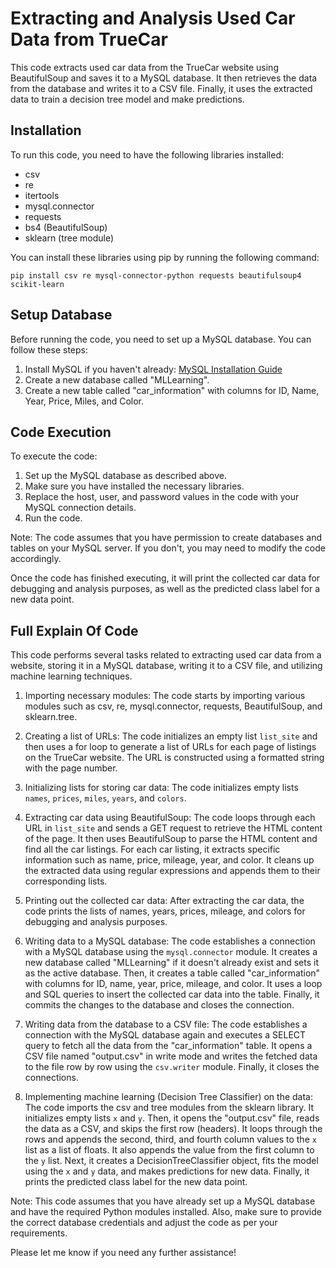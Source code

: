 # Extracting and Analysis Used Car Data from TrueCar

This code extracts used car data from the TrueCar website using BeautifulSoup and saves it to a MySQL database. It then retrieves the data from the database and writes it to a CSV file. Finally, it uses the extracted data to train a decision tree model and make predictions.

## Installation

To run this code, you need to have the following libraries installed:

- csv
- re
- itertools
- mysql.connector
- requests
- bs4 (BeautifulSoup)
- sklearn (tree module)

You can install these libraries using pip by running the following command:

```
pip install csv re mysql-connector-python requests beautifulsoup4 scikit-learn
```

## Setup Database

Before running the code, you need to set up a MySQL database. You can follow these steps:

1. Install MySQL if you haven't already: [MySQL Installation Guide](https://dev.mysql.com/doc/mysql-installation-excerpt/8.0/en/)
2. Create a new database called "MLLearning".
3. Create a new table called "car_information" with columns for ID, Name, Year, Price, Miles, and Color.

## Code Execution

To execute the code:

1. Set up the MySQL database as described above.
2. Make sure you have installed the necessary libraries.
3. Replace the host, user, and password values in the code with your MySQL connection details.
4. Run the code.

Note: The code assumes that you have permission to create databases and tables on your MySQL server. If you don't, you may need to modify the code accordingly.

Once the code has finished executing, it will print the collected car data for debugging and analysis purposes, as well as the predicted class label for a new data point.

## Full Explain Of Code

This code performs several tasks related to extracting used car data from a website, storing it in a MySQL database, writing it to a CSV file, and utilizing machine learning techniques.

1. Importing necessary modules: The code starts by importing various modules such as csv, re, mysql.connector, requests, BeautifulSoup, and sklearn.tree.

2. Creating a list of URLs: The code initializes an empty list `list_site` and then uses a for loop to generate a list of URLs for each page of listings on the TrueCar website. The URL is constructed using a formatted string with the page number.

3. Initializing lists for storing car data: The code initializes empty lists `names`, `prices`, `miles`, `years`, and `colors`.

4. Extracting car data using BeautifulSoup: The code loops through each URL in `list_site` and sends a GET request to retrieve the HTML content of the page. It then uses BeautifulSoup to parse the HTML content and find all the car listings. For each car listing, it extracts specific information such as name, price, mileage, year, and color. It cleans up the extracted data using regular expressions and appends them to their corresponding lists.

5. Printing out the collected car data: After extracting the car data, the code prints the lists of names, years, prices, mileage, and colors for debugging and analysis purposes.

6. Writing data to a MySQL database: The code establishes a connection with a MySQL database using the `mysql.connector` module. It creates a new database called "MLLearning" if it doesn't already exist and sets it as the active database. Then, it creates a table called "car_information" with columns for ID, name, year, price, mileage, and color. It uses a loop and SQL queries to insert the collected car data into the table. Finally, it commits the changes to the database and closes the connection.

7. Writing data from the database to a CSV file: The code establishes a connection with the MySQL database again and executes a SELECT query to fetch all the data from the "car_information" table. It opens a CSV file named "output.csv" in write mode and writes the fetched data to the file row by row using the `csv.writer` module. Finally, it closes the connections.

8. Implementing machine learning (Decision Tree Classifier) on the data: The code imports the csv and tree modules from the sklearn library. It initializes empty lists `x` and `y`. Then, it opens the "output.csv" file, reads the data as a CSV, and skips the first row (headers). It loops through the rows and appends the second, third, and fourth column values to the `x` list as a list of floats. It also appends the value from the first column to the `y` list. Next, it creates a DecisionTreeClassifier object, fits the model using the `x` and `y` data, and makes predictions for new data. Finally, it prints the predicted class label for the new data point.

Note: This code assumes that you have already set up a MySQL database and have the required Python modules installed. Also, make sure to provide the correct database credentials and adjust the code as per your requirements.

Please let me know if you need any further assistance!

